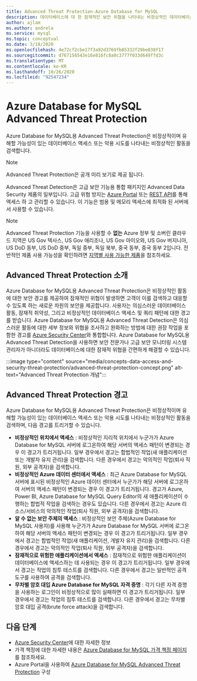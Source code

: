 ```yaml
---
title: Advanced Threat Protection-Azure Database for MySQL
description: 데이터베이스에 대 한 잠재적인 보안 위협을 나타내는 비정상적인 데이터베이스 활동을 검색 하는 고급 위협 방지에 대 한 개념을 알아봅니다.
author: ajlam
ms.author: andrela
ms.service: mysql
ms.topic: conceptual
ms.date: 3/18/2020
ms.openlocfilehash: 4e72cf2cbe17f3a92d3769fb85332f29be038f17
ms.sourcegitcommit: d767156543e16e816fc8a0c3777f033d649ffd3c
ms.translationtype: MT
ms.contentlocale: ko-KR
ms.lasthandoff: 10/26/2020
ms.locfileid: "92547234"
---
```

# <a name="azure-database-for-mysql-advanced-threat-protection"></a>Azure Database for MySQL Advanced Threat Protection

Azure Database for MySQL용 Advanced Threat Protection은 비정상적이며 유해할 가능성이 있는 데이터베이스 액세스 또는 악용 시도를 나타내는 비정상적인 활동을 검색합니다.

> [!NOTE]
> Advanced Threat Protection은 공개 미리 보기로 제공 됩니다.

Advanced Threat Detection은 고급 보안 기능용 통합 패키지인 Advanced Data Security 제품의 일부입니다. 고급 위협 방지는 [Azure Portal](https://portal.azure.com) 또는 [REST API](/rest/api/mysql)를 통해 액세스 하 고 관리할 수 있습니다. 이 기능은 범용 및 메모리 액세스에 최적화 된 서버에서 사용할 수 있습니다.

> [!NOTE]
> Advanced Threat Protection 기능을 사용할 수 **없는** Azure 정부 및 소버린 클라우드 지역은 US Gov 텍사스, US Gov 애리조나, US Gov 아이오와, US Gov 버지니아, US DoD 동부, US DoD 중부, 독일 중부, 독일 북부, 중국 동부, 중국 동부 2입니다. 전반적인 제품 사용 가능성을 확인하려면 [지역별 사용 가능한 제품](https://azure.microsoft.com/global-infrastructure/services/)을 참조하세요.


## <a name="what-is-advanced-threat-protection"></a>Advanced Threat Protection 소개

Azure Database for MySQL용 Advanced Threat Protection은 비정상적인 활동에 대한 보안 경고를 제공하여 잠재적인 위협이 발생하면 고객이 이를 검색하고 대응할 수 있도록 하는 새로운 차원의 보안을 제공합니다. 사용자는 의심스러운 데이터베이스 활동, 잠재적 취약성, 그리고 비정상적인 데이터베이스 액세스 및 쿼리 패턴에 대한 경고를 받습니다. Azure Database for MySQL용 Advanced Threat Detection은 의심스러운 활동에 대한 세부 정보와 위협을 조사하고 완화하는 방법에 대한 권장 작업을 포함한 경고를 [Azure Security Center](https://azure.microsoft.com/services/security-center/)와 통합합니다. Azure Database for MySQL용 Advanced Threat Detection을 사용하면 보안 전문가나 고급 보안 모니터링 시스템 관리자가 아니더라도 데이터베이스에 대한 잠재적 위협을 간편하게 해결할 수 있습니다. 

:::image type="content" source="media/concepts-data-access-and-security-threat-protection/advanced-threat-protection-concept.png" alt-text="Advanced Threat Protection 개념":::

## <a name="advanced-threat-protection-alerts"></a>Advanced Threat Protection 경고 
Azure Database for MySQL용 Advanced Threat Protection은 비정상적이며 유해할 가능성이 있는 데이터베이스 액세스 또는 악용 시도를 나타내는 비정상적인 활동을 검색하며, 다음 경고를 트리거할 수 있습니다.
- **비정상적인 위치에서 액세스** : 비정상적인 지리적 위치에서 누군가가 Azure Database for MySQL 서버에 로그온하여 해당 서버의 액세스 패턴이 변경되는 경우 이 경고가 트리거됩니다. 일부 경우에서 경고는 합법적인 작업(새 애플리케이션 또는 개발자 유지 관리)을 검색합니다. 다른 경우에서 경고는 악의적인 작업(퇴사 직원, 외부 공격자)을 검색합니다.
- **비정상적인 Azure 데이터 센터에서 액세스** : 최근 Azure Database for MySQL 서버에 표시된 비정상적인 Azure 데이터 센터에서 누군가가 해당 서버에 로그온하여 서버의 액세스 패턴이 변경되는 경우 이 경고가 트리거됩니다. 경고가 Azure, Power BI, Azure Database for MySQL Query Editor의 새 애플리케이션이 수행하는 합법적 작업을 검색하는 경우도 있습니다. 다른 경우에서 경고는 Azure 리소스/서비스의 악의적인 작업(퇴사 직원, 외부 공격자)을 검색합니다.
- **알 수 없는 보안 주체의 액세스** : 비정상적인 보안 주체(Azure Database for MySQL 사용자)를 사용해 누군가가 Azure Database for MySQL 서버에 로그온하여 해당 서버의 액세스 패턴이 변경되는 경우 이 경고가 트리거됩니다. 일부 경우에서 경고는 합법적인 작업(새 애플리케이션, 개발자 유지 관리)을 검색합니다. 다른 경우에서 경고는 악의적인 작업(퇴사 직원, 외부 공격자)을 검색합니다.
- **잠재적으로 위험한 애플리케이션에서 액세스** : 잠재적으로 위험한 애플리케이션이 데이터베이스에 액세스하는 데 사용되는 경우 이 경고가 트리거됩니다. 일부 경우에서 경고는 작업의 침투 테스트를 검색합니다. 다른 경우에서 경고는 일반적인 공격 도구를 사용하여 공격을 검색합니다.
- **무차별 암호 대입 Azure Database for MySQL 자격 증명** : 각기 다른 자격 증명을 사용하는 로그인이 비정상적으로 많이 실패하면 이 경고가 트리거됩니다. 일부 경우에서 경고는 작업의 침투 테스트를 검색합니다. 다른 경우에서 경고는 무차별 암호 대입 공격(brute force attack)을 검색합니다.

## <a name="next-steps"></a>다음 단계

* [Azure Security Center](../security-center/security-center-introduction.md)에 대한 자세한 정보
* 가격 책정에 대한 자세한 내용은 [Azure Database for MySQL 가격 책정 페이지](https://azure.microsoft.com/pricing/details/mysql/)를 참조하세요. 
* Azure Portal을 사용하여 [Azure Database for MySQL Advanced Threat Protection](howto-database-threat-protection-portal.md) 구성